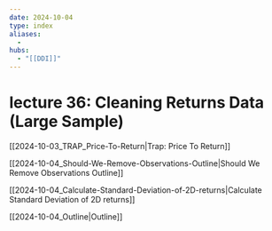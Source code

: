 ```yaml
---
date: 2024-10-04
type: index
aliases:
  -
hubs:
  - "[[DDI]]"
---
```


# lecture 36: Cleaning Returns Data (Large Sample)

[[2024-10-03_TRAP_Price-To-Return|Trap: Price To Return]]

[[2024-10-04_Should-We-Remove-Observations-Outline|Should We Remove Observations Outline]]

[[2024-10-04_Calculate-Standard-Deviation-of-2D-returns|Calculate Standard Deviation of 2D returns]]

[[2024-10-04_Outline|Outline]]
